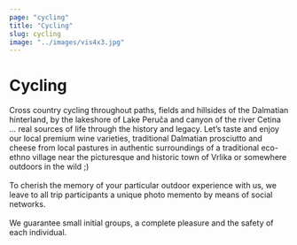 ```yaml
---
page: "cycling"
title: "Cycling"
slug: cycling
image: "../images/vis4x3.jpg"
---
```


# Cycling

Cross country cycling throughout paths, fields and hillsides of the Dalmatian hinterland, by the lakeshore of Lake Peruča and canyon of the river Cetina ... real sources of life through the history and legacy. Let’s taste and enjoy our local premium wine varieties, traditional Dalmatian prosciutto and cheese from local pastures in authentic surroundings of a traditional eco-ethno village near the picturesque and historic town of Vrlika or somewhere outdoors in the wild ;)
<br /> <br /> 
To cherish the memory of your particular outdoor experience with us, we leave to all trip participants a unique photo memento by means of social networks.
<br /> <br /> 
We guarantee small initial groups, a complete pleasure and the safety of each individual.
<br /> <br /> 

